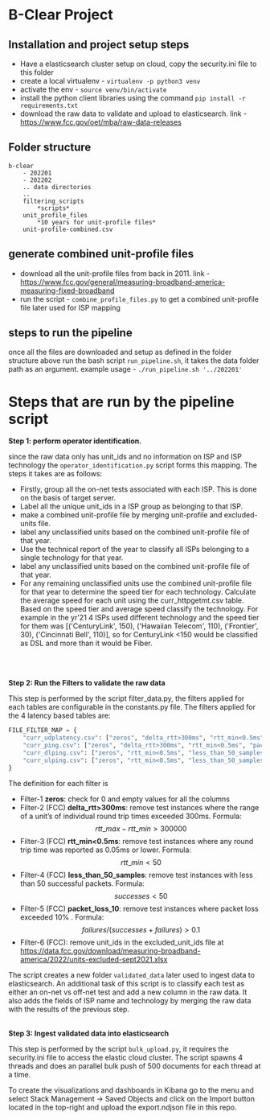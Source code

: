 # B-Clear Project

## Installation and project setup steps
- Have a elasticsearch cluster setup on cloud, copy the security.ini file to this folder
- create a local virtualenv - ```virtualenv -p python3 venv```
- activate the env - ```source venv/bin/activate```
- install the python client libraries using the command ```pip install -r requirements.txt```
- download the raw data to validate and upload to elasticsearch. link - https://www.fcc.gov/oet/mba/raw-data-releases

## Folder structure

```
b-clear
    - 202201
    - 202202
    .. data directories
    ..
    filtering_scripts
        *scripts*
    unit_profile_files
        *10 years for unit-profile files*
    unit-profile-combined.csv
```


## generate combined unit-profile files 

- download all the unit-profile files from back in 2011. link - https://www.fcc.gov/general/measuring-broadband-america-measuring-fixed-broadband
-  run the script - `combine_profile_files.py` to get a combined unit-profile file later used for ISP mapping


## steps to run the pipeline 

once all the files are downloaded and setup as defined in the folder structure above run the bash script `run_pipeline.sh`, it takes the data folder path as an argument. example usage - ```./run_pipeline.sh '../202201'```   

# Steps that are run by the pipeline script 

**Step 1: perform operator identification.**

since the raw data only has unit_ids and no information on ISP and ISP technology the `operator_identification.py` script forms this mapping. The steps it takes are as follows: 

- Firstly, group all the on-net tests associated with each ISP. This is done on the basis of target server.
- Label all the unique unit_ids in a ISP group as belonging to that ISP. 
- make a combined unit-profile file by merging unit-profile and excluded-units file.
- label any unclassified units based on the combined unit-profile file of that year.
- Use the technical report of the year to classify all ISPs belonging to a single technology for that year.
- label any unclassified units based on the combined unit-profile file of that year.
- For any remaining unclassified units use the combined unit-profile file for that year to determine the speed tier for each technology. Calculate the average speed for each unit using the curr_httpgetmt.csv table. Based on the speed tier and average speed classify the technology. For example in the yr'21 4 ISPs used different technology and the speed tier for them was [('CenturyLink', 150), ('Hawaiian Telecom', 110), ('Frontier', 30), ('Cincinnati Bell', 110)], so for CenturyLink <150 would be classified as DSL and more than it would be Fiber.


<!-- - For classification of technology all ISPs other than CenturyLink, Frontier and Hawaiian Telecom run on a single technology for the yr 21 onwards. 
- Use the unit-profile file of the year to further classify any unclassified unit_ids
- For the 3 ISP calculate the monthly average speed for each unit_id from the curr_httpmt table and based on the following speed cut-offs classify as DSL or Fiber. the cut-off speed based on the 2021 unit-profile file is [('CenturyLink', 150), ('Hawaiian Telecom', 110), ('Frontier', 30)]
- <TODO> figuring out the technology of for older data. -->
<br/><br/>

**Step 2: Run the Filters to validate the raw data**

This step is performed by the script filter_data.py, the filters applied for each tables are configurable in the constants.py file. The filters applied for the 4 latency based tables are: 

```py
FILE_FILTER_MAP = {
    "curr_udplatency.csv": ["zeros", "delta_rtt>300ms", "rtt_min<0.5ms", "less_than_50_samples", "packet_loss_10"],
    "curr_ping.csv": ["zeros", "delta_rtt>300ms", "rtt_min<0.5ms", "packet_loss_10"],
    "curr_dlping.csv": ["zeros", "rtt_min<0.5ms", "less_than_50_samples", "packet_loss_10"],
    "curr_ulping.csv": ["zeros", "rtt_min<0.5ms", "less_than_50_samples", "packet_loss_10"]
}
```

The definition for each filter is
- Filter-1 **zeros**: check for 0 and empty values for all the columns
- Filter-2 (FCC) **delta_rtt>300ms**: remove test instances where the range of a unit’s of individual round trip times exceeded 300ms. Formula: $$rtt\_max - rtt\_min > 300000$$
- Filter-3 (FCC) **rtt_min<0.5ms**: remove test instances where any round trip time was reported as 0.05ms or lower. Formula: $$rtt\_min < 50$$ 
- Filter-4 (FCC) **less_than_50_samples**: remove test instances with less than 50 successful packets. Formula: $$successes< 50$$ 
- Filter-5 (FCC) **packet_loss_10**: remove test instances where packet loss exceeded 10% . Formula: $$failures/(successes + failures) > 0.1$$
- Filter-6 (FCC): remove unit_ids in the excluded_unit_ids file at https://data.fcc.gov/download/measuring-broadband-america/2022/units-excluded-sept2021.xlsx

The script creates a new folder `validated_data` later used to ingest data to elasticsearch.
An additional task of this script is to classify each test as either an on-net vs off-net test and add a new column in the raw data. It also adds the fields of ISP name and technology by merging the raw data with the results of the previous step.
<br/><br/>

**Step 3: Ingest validated data into elasticsearch** 

This step is performed by the script `bulk_upload.py`, it requires the security.ini file to access the elastic cloud cluster. The script spawns 4 threads and does an parallel bulk push of 500 documents for each thread at a time.

To create the visualizations and dashboards in Kibana go to the menu and select Stack Management -> Saved Objects and click on the Import button located in the top-right and upload the export.ndjson file in this repo. 